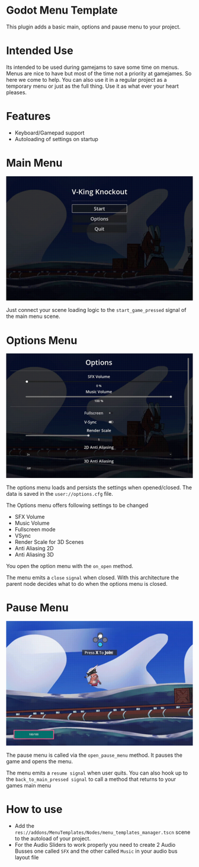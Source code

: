 # Godot Menu Template
This plugin adds a basic main, options and pause menu to your project.
# Intended Use
Its intended to be used during gamejams to save some time on menus. Menus are nice to have but most of the time not a priority at gamejames. So here we come to help. You can also use it in a regular project as a temporary menu or just as the full thing. Use it as what ever your heart pleases.
# Features
* Keyboard/Gamepad support
* Autoloading of settings on startup
# Main Menu
<img src="Screenshots/main_menu.gif" width="600" />

Just connect your scene loading logic to the `start_game_pressed` signal of the main menu scene.
# Options Menu
<img src="Screenshots/options_menu.gif" width="600" />

The options menu loads and persists the settings when opened/closed. The data is saved in the `user://options.cfg` file.

The Options menu offers following settings to be changed
* SFX Volume
* Music Volume
* Fullscreen mode
* VSync
* Render Scale for 3D Scenes
* Anti Aliasing 2D
* Anti Aliasing 3D

You open the option menu with the `on_open` method. 

The menu emits a `close` `signal` when closed. With this architecture the parent node decides what to do when the options menu is closed. 
# Pause Menu  
<img src="Screenshots/pause_menu.gif" width="600" />

The pause menu is called via the `open_pause_menu` method. It pauses the game and opens the menu. 

The menu emits a `resume signal` when user quits.
You can also hook up to the `back_to_main_pressed signal` to call a method that returns to your games main menu 

# How to use
* Add the `res://addons/MenuTemplates/Nodes/menu_templates_manager.tscn` scene to the autoload of your project.
* For the Audio Sliders to work properly you need to create 2 Audio Busses one called `SFX` and the other called `Music` in your audio bus layout file
